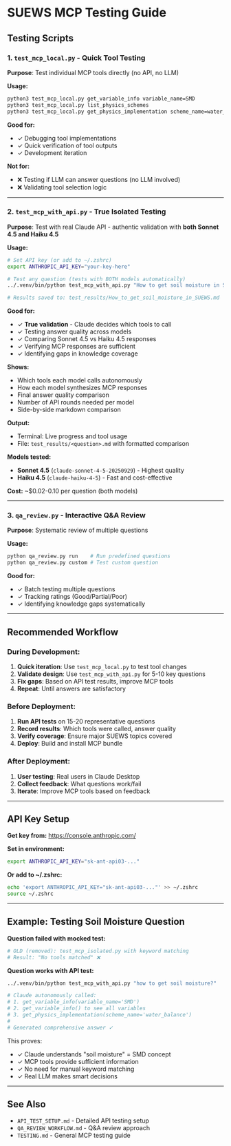 # SUEWS MCP Testing Guide

## Testing Scripts

### 1. `test_mcp_local.py` - Quick Tool Testing
**Purpose**: Test individual MCP tools directly (no API, no LLM)

**Usage:**
```bash
python3 test_mcp_local.py get_variable_info variable_name=SMD
python3 test_mcp_local.py list_physics_schemes
python3 test_mcp_local.py get_physics_implementation scheme_name=water_balance
```

**Good for:**
- ✓ Debugging tool implementations
- ✓ Quick verification of tool outputs
- ✓ Development iteration

**Not for:**
- ❌ Testing if LLM can answer questions (no LLM involved)
- ❌ Validating tool selection logic

---

### 2. `test_mcp_with_api.py` - True Isolated Testing
**Purpose**: Test with real Claude API - authentic validation with **both Sonnet 4.5 and Haiku 4.5**

**Usage:**
```bash
# Set API key (or add to ~/.zshrc)
export ANTHROPIC_API_KEY="your-key-here"

# Test any question (tests with BOTH models automatically)
../.venv/bin/python test_mcp_with_api.py "How to get soil moisture in SUEWS?"

# Results saved to: test_results/How_to_get_soil_moisture_in_SUEWS.md
```

**Good for:**
- ✓ **True validation** - Claude decides which tools to call
- ✓ Testing answer quality across models
- ✓ Comparing Sonnet 4.5 vs Haiku 4.5 responses
- ✓ Verifying MCP responses are sufficient
- ✓ Identifying gaps in knowledge coverage

**Shows:**
- Which tools each model calls autonomously
- How each model synthesizes MCP responses
- Final answer quality comparison
- Number of API rounds needed per model
- Side-by-side markdown comparison

**Output:**
- Terminal: Live progress and tool usage
- File: `test_results/<question>.md` with formatted comparison

**Models tested:**
- **Sonnet 4.5** (`claude-sonnet-4-5-20250929`) - Highest quality
- **Haiku 4.5** (`claude-haiku-4-5`) - Fast and cost-effective

**Cost:** ~$0.02-0.10 per question (both models)

---

### 3. `qa_review.py` - Interactive Q&A Review
**Purpose**: Systematic review of multiple questions

**Usage:**
```bash
python qa_review.py run    # Run predefined questions
python qa_review.py custom # Test custom question
```

**Good for:**
- ✓ Batch testing multiple questions
- ✓ Tracking ratings (Good/Partial/Poor)
- ✓ Identifying knowledge gaps systematically

---

## Recommended Workflow

### During Development:
1. **Quick iteration**: Use `test_mcp_local.py` to test tool changes
2. **Validate design**: Use `test_mcp_with_api.py` for 5-10 key questions
3. **Fix gaps**: Based on API test results, improve MCP tools
4. **Repeat**: Until answers are satisfactory

### Before Deployment:
1. **Run API tests** on 15-20 representative questions
2. **Record results**: Which tools were called, answer quality
3. **Verify coverage**: Ensure major SUEWS topics covered
4. **Deploy**: Build and install MCP bundle

### After Deployment:
1. **User testing**: Real users in Claude Desktop
2. **Collect feedback**: What questions work/fail
3. **Iterate**: Improve MCP tools based on feedback

---

## API Key Setup

**Get key from:** https://console.anthropic.com/

**Set in environment:**
```bash
export ANTHROPIC_API_KEY="sk-ant-api03-..."
```

**Or add to ~/.zshrc:**
```bash
echo 'export ANTHROPIC_API_KEY="sk-ant-api03-..."' >> ~/.zshrc
source ~/.zshrc
```

---

## Example: Testing Soil Moisture Question

**Question failed with mocked test:**
```bash
# OLD (removed): test_mcp_isolated.py with keyword matching
# Result: "No tools matched" ❌
```

**Question works with API test:**
```bash
../.venv/bin/python test_mcp_with_api.py "how to get soil moisture?"

# Claude autonomously called:
# 1. get_variable_info(variable_name='SMD')
# 2. get_variable_info() to see all variables
# 3. get_physics_implementation(scheme_name='water_balance')
#
# Generated comprehensive answer ✓
```

This proves:
- ✓ Claude understands "soil moisture" = SMD concept
- ✓ MCP tools provide sufficient information
- ✓ No need for manual keyword matching
- ✓ Real LLM makes smart decisions

---

## See Also

- `API_TEST_SETUP.md` - Detailed API testing setup
- `QA_REVIEW_WORKFLOW.md` - Q&A review approach
- `TESTING.md` - General MCP testing guide
